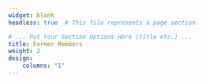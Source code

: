 ```yaml
---
widget: blank
headless: true  # This file represents a page section.

# ... Put Your Section Options Here (title etc.) ...
title: Former Members
weight: 2
design:
    columns: "1"
---
```

